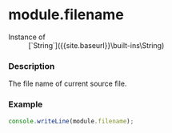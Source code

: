 # module.filename

<dl>
<dt> Instance of </dt><dd markdown="1">
 [`String`]({{site.baseurl}}\built-ins\String) 
</dd>
</dl>

### Description

The file name of current source file.

### Example

```js
console.writeLine(module.filename);
```

